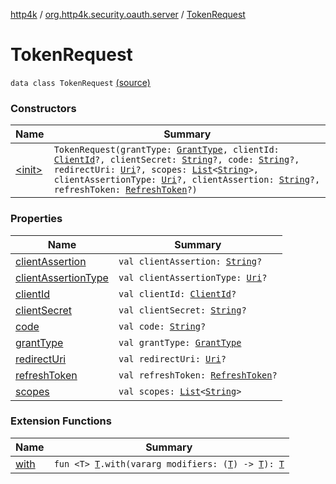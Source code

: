 [http4k](../../index.md) / [org.http4k.security.oauth.server](../index.md) / [TokenRequest](./index.md)

# TokenRequest

`data class TokenRequest` [(source)](https://github.com/http4k/http4k/blob/master/http4k-security-oauth/src/main/kotlin/org/http4k/security/oauth/server/TokenRequest.kt#L7)

### Constructors

| Name | Summary |
|---|---|
| [&lt;init&gt;](-init-.md) | `TokenRequest(grantType: `[`GrantType`](../../org.http4k.security.oauth.server.accesstoken/-grant-type/index.md)`, clientId: `[`ClientId`](../-client-id/index.md)`?, clientSecret: `[`String`](https://kotlinlang.org/api/latest/jvm/stdlib/kotlin/-string/index.html)`?, code: `[`String`](https://kotlinlang.org/api/latest/jvm/stdlib/kotlin/-string/index.html)`?, redirectUri: `[`Uri`](../../org.http4k.core/-uri/index.md)`?, scopes: `[`List`](https://kotlinlang.org/api/latest/jvm/stdlib/kotlin.collections/-list/index.html)`<`[`String`](https://kotlinlang.org/api/latest/jvm/stdlib/kotlin/-string/index.html)`>, clientAssertionType: `[`Uri`](../../org.http4k.core/-uri/index.md)`?, clientAssertion: `[`String`](https://kotlinlang.org/api/latest/jvm/stdlib/kotlin/-string/index.html)`?, refreshToken: `[`RefreshToken`](../../org.http4k.security.oauth.server.refreshtoken/-refresh-token/index.md)`?)` |

### Properties

| Name | Summary |
|---|---|
| [clientAssertion](client-assertion.md) | `val clientAssertion: `[`String`](https://kotlinlang.org/api/latest/jvm/stdlib/kotlin/-string/index.html)`?` |
| [clientAssertionType](client-assertion-type.md) | `val clientAssertionType: `[`Uri`](../../org.http4k.core/-uri/index.md)`?` |
| [clientId](client-id.md) | `val clientId: `[`ClientId`](../-client-id/index.md)`?` |
| [clientSecret](client-secret.md) | `val clientSecret: `[`String`](https://kotlinlang.org/api/latest/jvm/stdlib/kotlin/-string/index.html)`?` |
| [code](code.md) | `val code: `[`String`](https://kotlinlang.org/api/latest/jvm/stdlib/kotlin/-string/index.html)`?` |
| [grantType](grant-type.md) | `val grantType: `[`GrantType`](../../org.http4k.security.oauth.server.accesstoken/-grant-type/index.md) |
| [redirectUri](redirect-uri.md) | `val redirectUri: `[`Uri`](../../org.http4k.core/-uri/index.md)`?` |
| [refreshToken](refresh-token.md) | `val refreshToken: `[`RefreshToken`](../../org.http4k.security.oauth.server.refreshtoken/-refresh-token/index.md)`?` |
| [scopes](scopes.md) | `val scopes: `[`List`](https://kotlinlang.org/api/latest/jvm/stdlib/kotlin.collections/-list/index.html)`<`[`String`](https://kotlinlang.org/api/latest/jvm/stdlib/kotlin/-string/index.html)`>` |

### Extension Functions

| Name | Summary |
|---|---|
| [with](../../org.http4k.core/with.md) | `fun <T> `[`T`](../../org.http4k.core/with.md#T)`.with(vararg modifiers: (`[`T`](../../org.http4k.core/with.md#T)`) -> `[`T`](../../org.http4k.core/with.md#T)`): `[`T`](../../org.http4k.core/with.md#T) |
